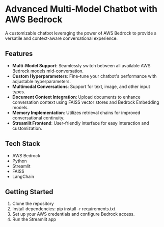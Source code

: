 # Advanced Multi-Model Chatbot with AWS Bedrock

A customizable chatbot leveraging the power of AWS Bedrock to provide a versatile and context-aware conversational experience.

## Features

- **Multi-Model Support**: Seamlessly switch between all available AWS Bedrock models mid-conversation.
- **Custom Hyperparameters**: Fine-tune your chatbot's performance with adjustable hyperparameters.
- **Multimodal Conversations**: Support for text, image, and other input types.
- **Document Context Integration**: Upload documents to enhance conversation context using FAISS vector stores and Bedrock Embedding models.
- **Memory Implementation**: Utilizes retrieval chains for improved conversational continuity.
- **Streamlit Frontend**: User-friendly interface for easy interaction and customization.

## Tech Stack

- AWS Bedrock
- Python
- Streamlit
- FAISS
- LangChain

## Getting Started

1. Clone the repository
2. Install dependencies: pip install -r requirements.txt
3. Set up your AWS credentials and configure Bedrock access.
4. Run the Streamlit app
